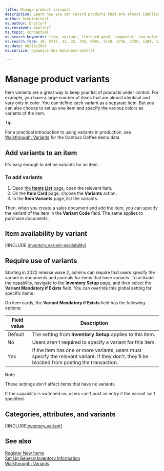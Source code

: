 ```yaml
---
title: Manage product variants
description: Learn how you can record products that are almost identical but vary in color, size, or material as item variants.
author: brentholtorf
ms.author: bholtorf
ms.reviewer: bholtorf
ms.topic: conceptual
ms.search.keywords: item, variant, finished good, component, raw material, assembly item, item substitution
ms.search.form: 30, 5717, 31, 32, 346, 9091, 5718, 5716, 5720, 1384, 1383, 35, 5404, 1378, 5719
ms.date: 06/13/2024
ms.service: dynamics-365-business-central

---
```

# Manage product variants

Item variants are a great way to keep your list of products under control. For example, you have a large number of items that are almost identical and vary only in color. You can define each variant as a separate item. But you can also choose to set up one item and specify the various colors as variants of the item.  

> [!TIP]
> For a practical introduction to using variants in production, see [Walkthrough: Variants](contoso-coffee/manufacturing/variants.md) for the Contoso Coffee demo data.  

## Add variants to an item

It's easy enough to define variants for an item.  

### To add variants

1. Open [the **Items List** page](https://businesscentral.dynamics.com/?page=31), open the relevant item.  
2. On the **Item Card** page, choose the **Variants** action.  
3. In the **Item Variants** page, list the variants.  

Then, when you create a sales document and add the item, you can specify the variant of the item in the **Variant Code** field. The same applies to purchase documents.  

## Item availability by variant

[!INCLUDE [inventory_variant-availability](includes/inventory_variant-availability.md)]

## Require use of variants

Starting in 2022 release wave 2, admins can require that users specify the variant in documents and journals for items that have variants. To activate the capability, navigate to the **Inventory Setup** page, and then select the **Variant Mandatory if Exists** field. You can override this global setting for specific items.  

On item cards, the **Variant Mandatory if Exists** field has the following options:

|Field value |Description|
|---------|----|
|Default| The setting from **Inventory Setup** applies to this item.|
|No| Users aren't required to specify a variant for this item.|
|Yes| If the item has one or more variants, users must specify the relevant variant. If they don't, they'll be blocked from posting the transaction.|

> [!NOTE]
> These settings don't affect items that have no variants.

If the capability is switched on, users can't post an entry if the variant isn't specified.

## Categories, attributes, and variants

[!INCLUDE[inventory_variant](includes/inventory_variant.md)]

## See also

[Register New Items](inventory-how-register-new-items.md)  
[Set Up General Inventory Information](inventory-how-setup-general.md)  
[Walkthrough: Variants](contoso-coffee/manufacturing/variants.md)  
